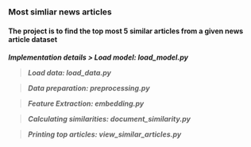 <h3> Most simliar news articles </h3>

<h4> The project is to find the top most 5 similar articles from a given news article dataset <h4>

<h5> Implementation details 
> Load model: load_model.py 

> Load data: load_data.py 

> Data preparation: preprocessing.py 

> Feature Extraction: embedding.py 

> Calculating similarities: document_similarity.py 

> Printing top articles: view_similar_articles.py 
